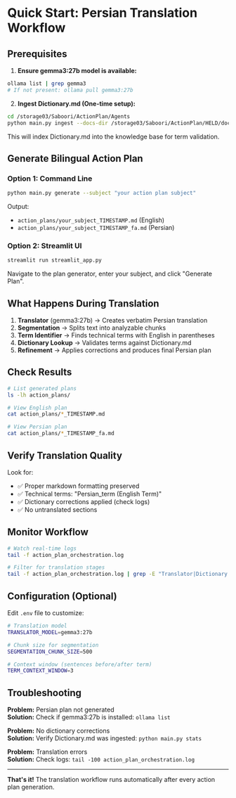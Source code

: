 # Quick Start: Persian Translation Workflow

## Prerequisites

1. **Ensure gemma3:27b model is available:**
```bash
ollama list | grep gemma3
# If not present: ollama pull gemma3:27b
```

2. **Ingest Dictionary.md (One-time setup):**
```bash
cd /storage03/Saboori/ActionPlan/Agents
python main.py ingest --docs-dir /storage03/Saboori/ActionPlan/HELD/docs
```

This will index Dictionary.md into the knowledge base for term validation.

## Generate Bilingual Action Plan

### Option 1: Command Line

```bash
python main.py generate --subject "your action plan subject"
```

Output:
- `action_plans/your_subject_TIMESTAMP.md` (English)
- `action_plans/your_subject_TIMESTAMP_fa.md` (Persian)

### Option 2: Streamlit UI

```bash
streamlit run streamlit_app.py
```

Navigate to the plan generator, enter your subject, and click "Generate Plan".

## What Happens During Translation

1. **Translator** (gemma3:27b) → Creates verbatim Persian translation
2. **Segmentation** → Splits text into analyzable chunks
3. **Term Identifier** → Finds technical terms with English in parentheses
4. **Dictionary Lookup** → Validates terms against Dictionary.md
5. **Refinement** → Applies corrections and produces final Persian plan

## Check Results

```bash
# List generated plans
ls -lh action_plans/

# View English plan
cat action_plans/*_TIMESTAMP.md

# View Persian plan
cat action_plans/*_TIMESTAMP_fa.md
```

## Verify Translation Quality

Look for:
- ✅ Proper markdown formatting preserved
- ✅ Technical terms: "Persian_term (English Term)"
- ✅ Dictionary corrections applied (check logs)
- ✅ No untranslated sections

## Monitor Workflow

```bash
# Watch real-time logs
tail -f action_plan_orchestration.log

# Filter for translation stages
tail -f action_plan_orchestration.log | grep -E "Translator|Dictionary|Refinement"
```

## Configuration (Optional)

Edit `.env` file to customize:

```bash
# Translation model
TRANSLATOR_MODEL=gemma3:27b

# Chunk size for segmentation
SEGMENTATION_CHUNK_SIZE=500

# Context window (sentences before/after term)
TERM_CONTEXT_WINDOW=3
```

## Troubleshooting

**Problem:** Persian plan not generated  
**Solution:** Check if gemma3:27b is installed: `ollama list`

**Problem:** No dictionary corrections  
**Solution:** Verify Dictionary.md was ingested: `python main.py stats`

**Problem:** Translation errors  
**Solution:** Check logs: `tail -100 action_plan_orchestration.log`

---

**That's it!** The translation workflow runs automatically after every action plan generation.

